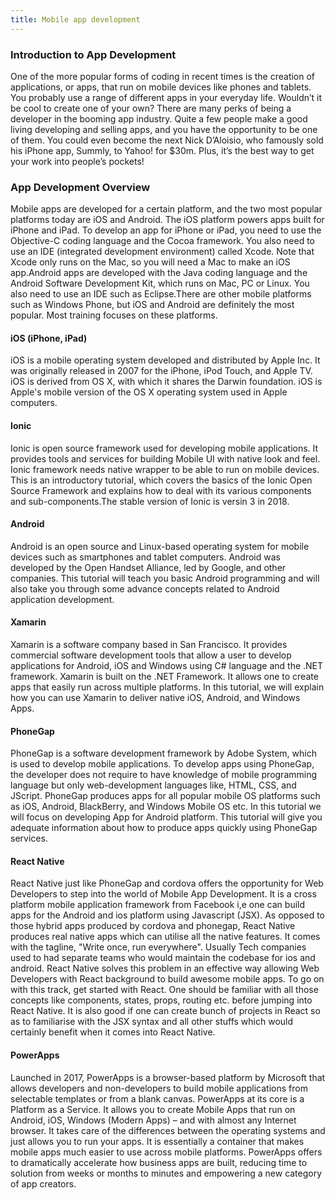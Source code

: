 ```yaml
---
title: Mobile app development
---
```


### Introduction to App Development
One of the more popular forms of coding in recent times is the creation of applications, or apps, that run on mobile devices like phones and tablets. You probably use a range of different apps in your everyday life. Wouldn’t it be cool to create one of your own?
There are many perks of being a developer in the booming app industry. Quite a few people make a good living developing and selling apps, and you have the opportunity to be one of them. You could even become the next Nick D’Aloisio, who famously sold his iPhone app, Summly, to Yahoo! for $30m.
Plus, it’s the best way to get your work into people’s pockets!

### App Development Overview
Mobile apps are developed for a certain platform, and the two most popular platforms today are iOS and Android.
The iOS platform powers apps built for iPhone and iPad. To develop an app for iPhone or iPad, you need to use the Objective-C coding language and the Cocoa framework. You also need to use an IDE (integrated development environment) called Xcode. Note that Xcode only runs on the Mac, so you will need a Mac to make an iOS app.Android apps are developed with the Java coding language and the Android Software Development Kit, which runs on Mac, PC or Linux. You also need to use an IDE such as Eclipse.There are other mobile platforms such as Windows Phone, but iOS and Android are definitely the most popular. Most training focuses on these platforms.

#### iOS (iPhone, iPad)
iOS is a mobile operating system developed and distributed by Apple Inc. It was originally released in 2007 for the iPhone, iPod Touch, and Apple TV. iOS is derived from OS X, with which it shares the Darwin foundation. iOS is Apple's mobile version of the OS X operating system used in Apple computers.

#### Ionic
Ionic is open source framework used for developing mobile applications. It provides tools and services for building Mobile UI with native look and feel. Ionic framework needs native wrapper to be able to run on mobile devices. This is an introductory tutorial, which covers the basics of the Ionic Open Source Framework and explains how to deal with its various components and sub-components.The stable version of Ionic is versin 3 in 2018.

#### Android
Android is an open source and Linux-based operating system for mobile devices such as smartphones and tablet computers. Android was developed by the Open Handset Alliance, led by Google, and other companies. This tutorial will teach you basic Android programming and will also take you through some advance concepts related to Android application development.

#### Xamarin
Xamarin is a software company based in San Francisco. It provides commercial software development tools that allow a user to develop applications for Android, iOS and Windows using C# language and the .NET framework. Xamarin is built on the .NET Framework. It allows one to create apps that easily run across multiple platforms. In this tutorial, we will explain how you can use Xamarin to deliver native iOS, Android, and Windows Apps.

#### PhoneGap
PhoneGap is a software development framework by Adobe System, which is used to develop mobile applications. To develop apps using PhoneGap, the developer does not require to have knowledge of mobile programming language but only web-development languages like, HTML, CSS, and JScript. PhoneGap produces apps for all popular mobile OS platforms such as iOS, Android, BlackBerry, and Windows Mobile OS etc. In this tutorial we will focus on developing App for Android platform. This tutorial will give you adequate information about how to produce apps quickly using PhoneGap services.	

#### React Native
React Native just like PhoneGap and cordova offers the opportunity for Web Developers to step into the world of Mobile App Development. It is a cross platform mobile application framework from Facebook i,e one can build apps for the Android and ios platform using Javascript (JSX). As opposed to those hybrid apps produced by cordova and phonegap, React Native produces real native apps which can utilise all the native features. It comes with the tagline, "Write once, run everywhere". Usually Tech companies used to had separate teams who would maintain the codebase for ios and android. React Native solves this problem in an effective way allowing Web Developers with React background to build awesome mobile apps. To go on with this track, get started with React. One should be familiar with all those concepts like components, states, props, routing etc. before jumping into React Native. It is also good if one can create bunch of projects in React so as to familiarise with the JSX syntax and all other stuffs which would certainly benefit when it comes into React Native.

#### PowerApps
Launched in 2017, PowerApps is a browser-based platform by Microsoft that allows developers and non-developers to build mobile applications from selectable templates or from a blank canvas. PowerApps at its core is a Platform as a Service. It allows you to create Mobile Apps that run on Android, iOS, Windows (Modern Apps) – and with almost any Internet browser. It takes care of the differences between the operating systems and just allows you to run your apps. It is essentially a container that makes mobile apps much easier to use across mobile platforms. PowerApps offers to dramatically accelerate how business apps are built, reducing time to solution from weeks or months to minutes and empowering a new category of app creators.

